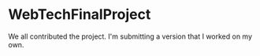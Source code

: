 # WebTechFinalProject

We all contributed the project. I'm submitting a version that I worked on my own.
